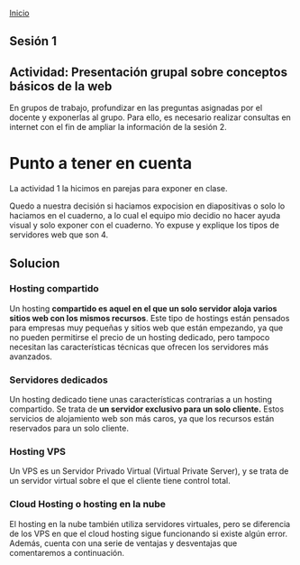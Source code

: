 <!-- No borrar o modificar -->
[Inicio](./index.md)

## Sesión 1 
## Actividad: Presentación grupal sobre conceptos básicos de la web
En grupos de trabajo, profundizar en las preguntas asignadas por el docente y exponerlas al grupo. Para ello, es necesario realizar consultas en internet con el fin de ampliar la información de la sesión 2.


# Punto a tener en cuenta
 
 La actividad 1 la hicimos en parejas para exponer en clase.

 Quedo a nuestra decisión si haciamos expocision en diapositivas o solo lo haciamos en el cuaderno, a lo cual el equipo mio decidio no hacer ayuda visual y solo exponer con el cuaderno. Yo expuse y explique los tipos de servidores web que son 4. 

 ## Solucion 

### Hosting compartido
 Un hosting **compartido es aquel en el que un solo servidor aloja varios sitios web con los mismos recursos**.
Este tipo de hostings están pensados para empresas muy pequeñas y sitios web que están empezando, ya que no pueden permitirse el precio de un hosting dedicado, pero tampoco necesitan las características técnicas que ofrecen los servidores más avanzados.

### Servidores dedicados
 Un hosting dedicado tiene unas características contrarias a un hosting compartido. Se trata de **un servidor exclusivo para un solo cliente.** Estos servicios de alojamiento web son más caros, ya que los recursos están reservados para un solo cliente.

### Hosting VPS
 Un VPS es un Servidor Privado Virtual (Virtual Private Server), y se trata de un servidor virtual sobre el que el cliente tiene control total. 

### Cloud Hosting o hosting en la nube
 El hosting en la nube también utiliza servidores virtuales, pero se diferencia de los VPS en que el cloud hosting sigue funcionando si existe algún error. Además, cuenta con una serie de ventajas y desventajas que comentaremos a continuación.






